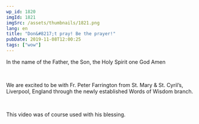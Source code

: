 ```yaml
---
wp_id: 1820
imgId: 1821
imgSrc: /assets/thumbnails/1821.png
lang: en
title: "Don&#8217;t pray! Be the prayer!"
pubDate: 2019-11-08T12:00:25
tags: ["wow"]
---
```


<!-- page: 6 -->

<p>In the name of the Father, the Son, the Holy Spirit one God Amen</p>
<p>&nbsp;</p>
<p>We are excited to be with Fr. Peter Farrington from St. Mary &amp; St. Cyril&#8217;s, Liverpool, England through the newly established Words of Wisdom branch.</p>
<p>&nbsp;</p>
<p>This video was of course used with his blessing.</p>
